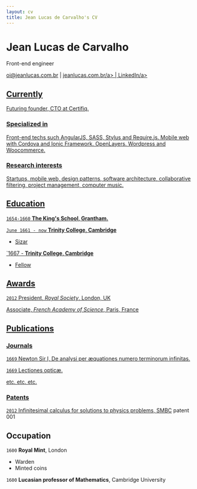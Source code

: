 ```yaml
---
layout: cv
title: Jean Lucas de Carvalho's CV
---
```

# Jean Lucas de Carvalho
Front-end engineer

<div id="webaddress">
<a href="oi@jeanlucas.com.br">oi@jeanlucas.com.br</a>
| <a href="http://www.jeanlucas.com.br">jeanlucas.com.br/a>
| <a href="https://br.linkedin.com/in/jeanlucasdecarvalho">LinkedIn/a>
</div>


## Currently

Futuring founder, CTO at Certifiq.

### Specialized in

Front-end techs such AngularJS, SASS, Stylus and Require.js. Mobile web with Cordova and Ionic Framework. OpenLayers. Wordpress and Woocommerce.


### Research interests

Startups, mobile web, design patterns, software architecture, collaborative filtering, project management, computer music.


## Education

`1654-1660`
__The King's School, Grantham.__

`June 1661 - now`
__Trinity College, Cambridge__

- Sizar

`1667 - 
__Trinity College, Cambridge__

- Fellow



## Awards

`2012`
President, *Royal Society*, London, UK

Associate, *French Academy of Science*, Paris, France



## Publications

<!-- A list is also available [online](http://scholar.google.co.uk/citations?user=LTOTl0YAAAAJ) -->

### Journals

`1669`
Newton Sir I, De analysi per æquationes numero terminorum infinitas. 

`1669`
Lectiones opticæ.

etc. etc. etc.

### Patents

`2012`
Infinitesimal calculus for solutions to physics problems, [SMBC](http://www.techdirt.com/articles/20121011/09312820678/if-patents-had-been-around-time-newton.shtml) patent 001


## Occupation

`1600`
__Royal Mint__, London

- Warden
- Minted coins

`1600`
__Lucasian professor of Mathematics__, Cambridge University



<!-- ### Footer

Last updated: May 2013 -->


